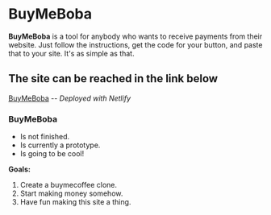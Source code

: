# BuyMeBoba

**BuyMeBoba** is a tool for anybody who wants to receive payments from their website. Just follow the instructions, get the code for your button, and paste that to your site. It's as simple as that.

## The site can be reached in the link below
[BuyMeBoba](https://buymeboba.netlify.app/)
-- *Deployed with Netlify*

### BuyMeBoba
+ Is not finished.
+ Is currently a prototype.
+ Is going to be cool!

**Goals:**
1. Create a buymecoffee clone.
2. Start making money somehow.
3. Have fun making this site a thing.
